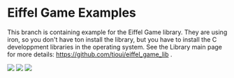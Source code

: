Eiffel Game Examples
====================

This branch is containing example for the Eiffel Game library. They are using iron, so you don't have ton install the library, but you have to install the C developpment libraries in the operating system. See the Library main page for more details: https://github.com/tioui/eiffel_game_lib .

[<img src="http://api.flattr.com/button/flattr-badge-large.png">](http://flattr.com/thing/971297/Eiffel-Game-Library)
[<img src="https://www.paypalobjects.com/en_US/i/btn/btn_donate_SM.gif">](https://www.paypal.com/cgi-bin/webscr?cmd=_donations&business=louis%40tioui%2ecom&lc=CA&item_name=Louis%20Marchand&currency_code=USD&bn=PP%2dDonationsBF%3abtn_donate_SM%2egif%3aNonHosted)
[<img src="https://www.coinbase.com/assets/buttons/donation_small-5dab7534cbb87a4ff2b44e469351ec86.png">](https://www.coinbase.com/tioui)

